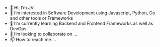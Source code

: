 - 👋 Hi, I’m JV
- 👀 I’m interested in Software Development using Javascript, Python, Go and other tools or Frameworks
- 🌱 I’m currently learning Backend and Frontend Frameworks as well as DevOps
- 💞️ I’m looking to collaborate on ...
- 📫 How to reach me ...

<!---
jvicrosario1106/jvicrosario1106 is a ✨ special ✨ repository because its `README.md` (this file) appears on your GitHub profile.
You can click the Preview link to take a look at your changes.
--->
